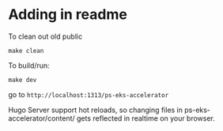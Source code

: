 # Adding in readme


To  clean out old public

```
make clean
```

To build/run:

```
make dev
```

go to ```http://localhost:1313/ps-eks-accelerator```


Hugo Server support hot reloads, so changing files in ps-eks-accelerator/content/ gets reflected in realtime on your browser.

